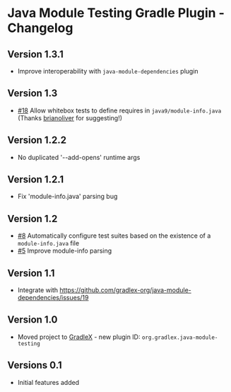 # Java Module Testing Gradle Plugin - Changelog

## Version 1.3.1
* Improve interoperability with `java-module-dependencies` plugin

## Version 1.3
* [#18](https://github.com/gradlex-org/java-module-testing/issues/18) Allow whitebox tests to define requires in `java9/module-info.java` (Thanks [brianoliver](https://github.com/brianoliver) for suggesting!)

## Version 1.2.2
* No duplicated '--add-opens' runtime args

## Version 1.2.1
* Fix 'module-info.java' parsing bug

## Version 1.2
* [#8](https://github.com/gradlex-org/java-module-testing/issues/8) Automatically configure test suites based on the existence of a `module-info.java` file
* [#5](https://github.com/gradlex-org/java-module-testing/issues/5) Improve module-info parsing

## Version 1.1
* Integrate with https://github.com/gradlex-org/java-module-dependencies/issues/19

## Version 1.0
* Moved project to [GradleX](https://gradlex.org) - new plugin ID: `org.gradlex.java-module-testing`

## Versions 0.1
* Initial features added
